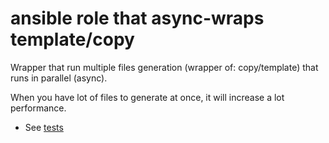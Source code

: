# ansible role that async-wraps template/copy

Wrapper that run multiple files generation (wrapper of: copy/template)
that runs in parallel (async).

When you have lot of files to generate at once, it will increase a lot performance.

- See [tests](./test.yml)

